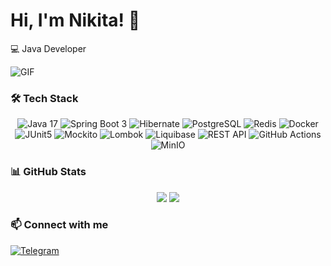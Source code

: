 
# Hi, I'm Nikita! 👋
💻 Java Developer

![GIF](https://media4.giphy.com/media/v1.Y2lkPTc5MGI3NjExMDY1dWRoeWk0MzRzdzN4Y2VlYTZ1MGE0ZXh0N29oaDB0b2I4djYycyZlcD12MV9pbnRlcm5hbF9naWZfYnlfaWQmY3Q9Zw/3NE7JhJgZBHlMfmNEa/giphy.gif)

### 🛠️ Tech Stack

<p align="center">
  <img src="https://img.shields.io/badge/Java-17-ED8B00?style=for-the-badge&logo=openjdk&logoColor=white" alt="Java 17"/>
  <img src="https://img.shields.io/badge/Spring_Boot-3-6DB33F?style=for-the-badge&logo=spring-boot&logoColor=white" alt="Spring Boot 3"/>
  <img src="https://img.shields.io/badge/Hibernate-59666C?style=for-the-badge&logo=hibernate&logoColor=white" alt="Hibernate"/>
  <img src="https://img.shields.io/badge/PostgreSQL-316192?style=for-the-badge&logo=postgresql&logoColor=white" alt="PostgreSQL"/>
  <img src="https://img.shields.io/badge/Redis-DC382D?style=for-the-badge&logo=redis&logoColor=white" alt="Redis"/>
  <img src="https://img.shields.io/badge/Docker-2496ED?style=for-the-badge&logo=docker&logoColor=white" alt="Docker"/>
  <img src="https://img.shields.io/badge/JUnit5-25A162?style=for-the-badge&logo=junit5&logoColor=white" alt="JUnit5"/>
  <img src="https://img.shields.io/badge/Mockito-78A641?style=for-the-badge&logo=mockito&logoColor=white" alt="Mockito"/>
  <img src="https://img.shields.io/badge/Lombok-0C2340?style=for-the-badge&logo=lombok&logoColor=white" alt="Lombok"/>
  <img src="https://img.shields.io/badge/Liquibase-2962FF?style=for-the-badge&logo=liquibase&logoColor=white" alt="Liquibase"/>
  <img src="https://img.shields.io/badge/REST_API-FF6C37?style=for-the-badge&logo=rest&logoColor=white" alt="REST API"/>
  <img src="https://img.shields.io/badge/GitHub_Actions-2088FF?style=for-the-badge&logo=github-actions&logoColor=white" alt="GitHub Actions"/>
  <img src="https://img.shields.io/badge/MinIO-FF0019?style=for-the-badge&logo=minio&logoColor=white" alt="MinIO"/>
</p>

### 📊 GitHub Stats

<p align="center">
  <img src="https://github-readme-stats.vercel.app/api?username=Linempy&show_icons=true&title_color=E6D0B3&text_color=D1B78A&icon_color=E6D0B3&bg_color=1A1A1A&hide_border=true">
  <img src="https://github-readme-stats.vercel.app/api/top-langs/?username=Linempy&layout=compact&title_color=E6D0B3&text_color=D1B78A&bg_color=1A1A1A&hide_border=true">
</p>

### 📫 Connect with me

<a href="https://t.me/your_username">
    <img src="https://img.shields.io/badge/Telegram-2CA5E0?style=for-the-badge&logo=telegram&logoColor=white" alt="Telegram"/>
</a>
